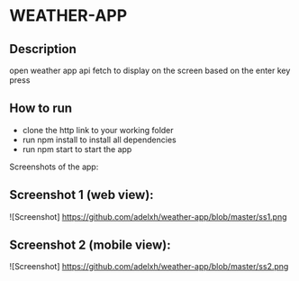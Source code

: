 # WEATHER-APP 
## Description 
open weather app api fetch to display on the screen based on the enter key press

## How to run 
- clone the http link to your working folder 
- run npm install to install all dependencies 
- run npm start to start the app 


Screenshots of the app: 
## Screenshot 1 (web view): 
![Screenshot] https://github.com/adelxh/weather-app/blob/master/ss1.png

## Screenshot 2 (mobile view): 
![Screenshot] https://github.com/adelxh/weather-app/blob/master/ss2.png
